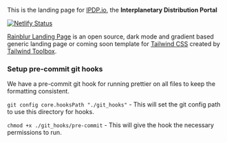 This is the landing page for [IPDP.io](https://ipdp.io), the **Interplanetary Distribution Portal**

[![Netlify Status](https://api.netlify.com/api/v1/badges/5015e013-19a5-4dfe-8d49-f1775c98c615/deploy-status)](https://app.netlify.com/sites/ipdp/deploys)

[Rainblur Landing Page](https://www.tailwindtoolbox.com/templates/rainblur-landing-page) is an open source, dark mode and gradient based generic landing page or coming soon template for [Tailwind CSS](https://tailwindcss.com/) created by [Tailwind Toolbox](https://www.tailwindtoolbox.com/).

### Setup pre-commit git hooks
    
We have a pre-commit git hook for running prettier on all files to keep the formatting consistent.
    
`git config core.hooksPath "./git_hooks"` - This will set the git config path to use this directory for hooks.
    
`chmod +x ./git_hooks/pre-commit` - This will give the hook the necessary permissions to run.

